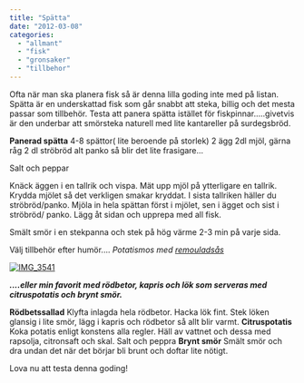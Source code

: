 ```yaml
---
title: "Spätta"
date: "2012-03-08"
categories: 
  - "allmant"
  - "fisk"
  - "gronsaker"
  - "tillbehor"
---
```


Ofta när man ska planera fisk så är denna lilla goding inte med på listan. Spätta är en underskattad fisk som går snabbt att steka, billig och det mesta passar som tillbehör. Testa att panera spätta istället för fiskpinnar.....givetvis är den underbar att smörsteka naturell med lite kantareller på surdegsbröd.

**Panerad spätta** 4-8 spättor( lite beroende på storlek) 2 ägg 2dl mjöl, gärna råg 2 dl ströbröd alt panko så blir det lite frasigare...

Salt och peppar

Knäck äggen i en tallrik och vispa. Mät upp mjöl på ytterligare en tallrik. Krydda mjölet så det verkligen smakar kryddat. I sista tallriken häller du ströbröd/panko. Mjöla in hela spättan först i mjölet, sen i ägget och sist i ströbröd/ panko. Lägg åt sidan och upprepa med all fisk.

Smält smör i en stekpanna och stek på hög värme 2-3 min på varje sida.

Välj tillbehör efter humör.... _Potatismos med [remouladsås](http://import.local/2012/01/09/fish-n-chips/)_

[![](/static/img/IMG_3541-1024x682.jpg "IMG_3541")](http://import.local/wp-content/uploads/2012/02/IMG_3541.jpg)

_**....eller min favorit** **med rödbetor, kapris och lök som serveras med citruspotatis och brynt smör.**_

**Rödbetssallad** Klyfta inlagda hela rödbetor. Hacka lök fint. Stek löken glansig i lite smör, lägg i kapris och rödbetor så allt blir varmt. **Citruspotatis** Koka potatis enligt konstens alla regler. Häll av vattnet och dessa med rapsolja, citronsaft och skal. Salt och peppra **Brynt smör** Smält smör och dra undan det när det börjar bli brunt och doftar lite nötigt.

Lova nu att testa denna goding!
